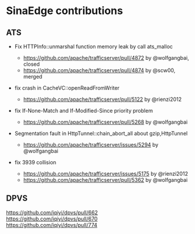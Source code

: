 # SinaEdge contributions

## ATS

* Fix HTTPInfo::unmarshal function memory leak by call ats_malloc
    * https://github.com/apache/trafficserver/pull/4872 by @wolfgangbai, closed
    * https://github.com/apache/trafficserver/pull/4874 by @scw00, merged

* fix crash in CacheVC::openReadFromWriter
    * https://github.com/apache/trafficserver/pull/5122 by @rienzi2012

* fix If-None-Match and If-Modified-Since priority problem
    * https://github.com/apache/trafficserver/pull/5268 by @wolfgangbai

* Segmentation fault in HttpTunnel::chain_abort_all about gzip,HttpTunnel
    * https://github.com/apache/trafficserver/issues/5294 by @wolfgangbai

* fix 3939 collision
    * https://github.com/apache/trafficserver/issues/5175 by @rienzi2012
    * https://github.com/apache/trafficserver/pull/5362 by @wolfgangbai

## DPVS
https://github.com/iqiyi/dpvs/pull/662  
https://github.com/iqiyi/dpvs/pull/670  
https://github.com/iqiyi/dpvs/pull/774  
